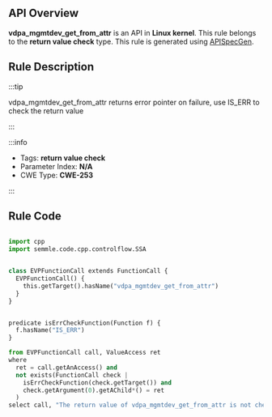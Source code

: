 ---
---


## API Overview
**vdpa_mgmtdev_get_from_attr** is an API in **Linux kernel**. This rule belongs to the **return value check** type. This rule is generated using [APISpecGen](../../tools/APISpecGen).
## Rule Description

:::tip

vdpa_mgmtdev_get_from_attr returns error pointer on failure, use IS_ERR to check the return value

:::

:::info

- Tags: **return value check**
- Parameter Index: **N/A**
- CWE Type: **CWE-253**

:::

## Rule Code
```python

import cpp
import semmle.code.cpp.controlflow.SSA


class EVPFunctionCall extends FunctionCall {
  EVPFunctionCall() {
    this.getTarget().hasName("vdpa_mgmtdev_get_from_attr")
  }
}


predicate isErrCheckFunction(Function f) {
  f.hasName("IS_ERR") 
}

from EVPFunctionCall call, ValueAccess ret
where
  ret = call.getAnAccess() and
  not exists(FunctionCall check |
    isErrCheckFunction(check.getTarget()) and
    check.getArgument(0).getAChild*() = ret
  )
select call, "The return value of vdpa_mgmtdev_get_from_attr is not checked with IS_ERR."
    
```
